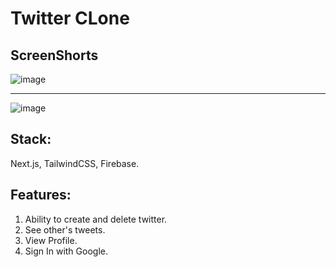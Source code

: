 # Twitter CLone
## ScreenShorts
![image](https://user-images.githubusercontent.com/88815641/187491255-884c270f-54ae-4f79-b3bb-0a9bf6af4e85.png)
<hr/>

![image](https://user-images.githubusercontent.com/88815641/187491295-f2e0bff2-e0e7-4bfb-82e9-55b7e8b96705.png)

## Stack: 
Next.js,
TailwindCSS,
Firebase.

## Features:
1. Ability to create and delete twitter.
2. See other's tweets.
3. View Profile.
4. Sign In with Google.

